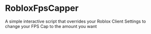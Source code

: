 # RobloxFpsCapper
A simple interactive script that overrides your Roblox Client Settings to change your FPS Cap to the amount you want 
